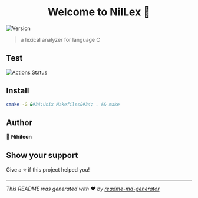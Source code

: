 <h1 align="center">Welcome to NilLex 👋</h1>
<p>
  <img alt="Version" src="https://img.shields.io/badge/version-1.0-blue.svg?cacheSeconds=2592000" />
</p>

> a lexical analyzer for language C

## Test

[![Actions Status](https://github.com/{Nihileon}/{NilLex}/workflows/{workflow_name}/badge.svg)](https://github.com/{Nihileon}/{NilLex}/actions)

## Install

```sh
cmake -G &#34;Unix Makefiles&#34; . && make
```

## Author

👤 **Nihileon**


## Show your support

Give a ⭐️ if this project helped you!

***
_This README was generated with ❤️ by [readme-md-generator](https://github.com/kefranabg/readme-md-generator)_